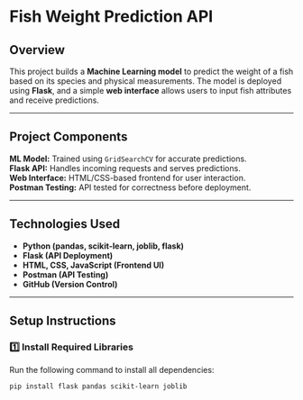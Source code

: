 # Fish Weight Prediction API 

## Overview
This project builds a **Machine Learning model** to predict the weight of a fish based on its species and physical measurements. The model is deployed using **Flask**, and a simple **web interface** allows users to input fish attributes and receive predictions.

---

## Project Components
**ML Model:** Trained using `GridSearchCV` for accurate predictions.  
**Flask API:** Handles incoming requests and serves predictions.  
**Web Interface:** HTML/CSS-based frontend for user interaction.  
**Postman Testing:** API tested for correctness before deployment.  

---

## Technologies Used
- **Python (pandas, scikit-learn, joblib, flask)**
- **Flask (API Deployment)**
- **HTML, CSS, JavaScript (Frontend UI)**
- **Postman (API Testing)**
- **GitHub (Version Control)**

---

## Setup Instructions

### 1️⃣ Install Required Libraries
Run the following command to install all dependencies:
```bash
pip install flask pandas scikit-learn joblib

